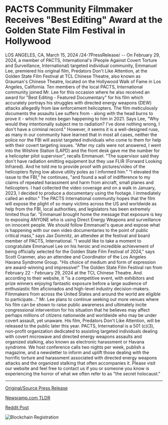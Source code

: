 # PACTS Community Filmmaker Receives "Best Editing" Award at the Golden State Film Festival in Hollywood

LOS ANGELES, CA, March 15, 2024 /24-7PressRelease/ -- On February 29, 2024, a member of PACTS, International's (People Against Covert Torture and Surveillance, International) targeted individual community, Emmanuel Lee, premiered his original film, Predators Don't Like Attention, at the Golden State Film Festival at TCL Chinese Theatre, also known as Grauman's Chinese Theatre, located on the Hollywood Walk of Fame in Los Angeles, California.   Ten members of the local PACTS, International community joined Mr. Lee for this occasion where he also received an award for "Best Editing - Featured Documentary" for his film which accurately portrays his struggles with directed energy weapons {DEW) attacks allegedly from law enforcement helicopters.  The film meticulously documents the assaults Lee suffers from - along with the head burns to prove it - which he notes began happening to him in 2021. Says Lee, "Why would they intentionally subject me to radiation? I've done nothing wrong, I don't have a criminal record."  However, it seems it is a well-designed ruse, as many in our community have learned that in most all cases, neither the police nor the FBI will assist targeted individuals who come to them for help with their covert targeting issues.   "After my calls were not answered, I went into the Wilshire Station (LAPD) and the front desk gave me the number for a helicopter pilot supervisor", recalls Emmanuel. "The supervisor said they don't have radiation emitting equipment but they use FLIR (Forward Looking Infrared). And he told me to provide proof with pictures/video of the helicopters flying low above utility poles as I informed him."   "I elevated the issue to the FBI," he continues, "and found a wall of indifference to my claims of repeated harassment and harm from aircraft, small planes and helicopters. I had collected the video coverage and on a walk in January, 2023, I decided to produce a documentary using the footage. I immediately called an editor."  The PACTS International community hopes that the film will expose the plight of so many victims across the US and worldwide as help from the FBI, local authorities, and legislators has been extremely limited thus far.   "Emmanuel brought home the message that exposure is key to exposing ANYONE who is using Direct Energy Weapons and surveillance on innocent people. We should follow Emmanuel's queue and expose what is happening with our own video documentaries to the point of public critical mass," says Jax Domnitz, an attendee at the festival and board member of PACTS, International.   "I would like to take a moment to congratulate Emmanuel Lee on his heroic and incredible achievement of being officially selected for the Golden State Film Festival of 2024," says Scott Cranmer, also an attendee and Coordinator of the Los Angeles Havana Syndrome Group. "His choice of medium and form of expression are award-winning and impressive!"  The Golden State Film Festival ran from February 22 - February 29, 2024 at the TCL Chinese Theatre. And according to their website, it "is a competitive event, with exhibitors and prize winners enjoying fantastic exposure before a large audience of enthusiastic film aficionados and high-level industry decision-makers. Filmmakers from across the United States and around the world are eligible to participate..."   Mr. Lee plans to continue seeking out more venues where his film can be shown to raise public awareness and ultimately incite congressional intervention for his situation that he believes may affect perhaps millions of citizens nationwide and worldwide who may be under covert assault, yet unaware.  His film, Predators Don't Like Attention, will be released to the public later this year.  PACTS, International is a 501 (c)(3), non-profit organization dedicated to assisting targeted individuals dealing with covert microwave and directed energy weapons assaults and organized stalking, also known as electronic harassment or Havana syndrome.   We host conference calls two nights per week, publish a magazine, and a newsletter to inform and uplift those dealing with the horrific torture and harassment associated with directed energy weapons attacks and the organized stalking that often accompanies it.   Please visit our website and feel free to contact us if you or someone you know is experiencing the horror of what we often refer to as "the secret holocaust." 

---

[Original/Source Press Release](https://www.24-7pressrelease.com/press-release/509283/pacts-community-filmmaker-receives-best-editing-award-at-the-golden-state-film-festival-in-hollywood)
                    

[Newsramp.com TLDR](None) 



[Reddit Post](https://www.reddit.com/r/AwardsAndRecognition/comments/1bf85ug/member_of_pacts_international_premieres/) 



![Blockchain Registration](https://cdn.newsramp.app/24-7PressRelease/qrcode/243/15/davegiKA.webp)